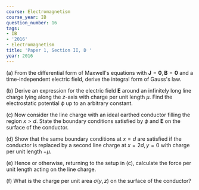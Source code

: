 ```yaml
---
course: Electromagnetism
course_year: IB
question_number: 16
tags:
- IB
- '2016'
- Electromagnetism
title: 'Paper 1, Section II, D '
year: 2016
---
```




(a) From the differential form of Maxwell's equations with $\mathbf{J}=\mathbf{0}, \mathbf{B}=\mathbf{0}$ and a time-independent electric field, derive the integral form of Gauss's law.

(b) Derive an expression for the electric field $\mathbf{E}$ around an infinitely long line charge lying along the $z$-axis with charge per unit length $\mu$. Find the electrostatic potential $\phi$ up to an arbitrary constant.

(c) Now consider the line charge with an ideal earthed conductor filling the region $x>d$. State the boundary conditions satisfied by $\phi$ and $\mathbf{E}$ on the surface of the conductor.

(d) Show that the same boundary conditions at $x=d$ are satisfied if the conductor is replaced by a second line charge at $x=2 d, y=0$ with charge per unit length $-\mu$.

(e) Hence or otherwise, returning to the setup in (c), calculate the force per unit length acting on the line charge.

(f) What is the charge per unit area $\sigma(y, z)$ on the surface of the conductor?